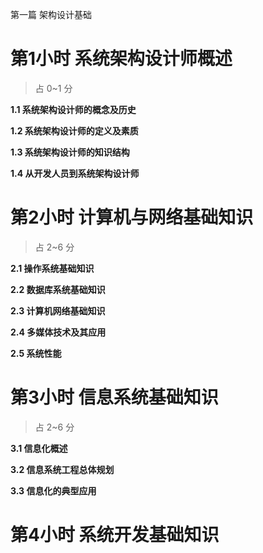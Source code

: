 第一篇 架构设计基础

# 第1小时 系统架构设计师概述

> 占 0~1 分

**1.1 系统架构设计师的概念及历史**

**1.2 系统架构设计师的定义及素质**

**1.3 系统架构设计师的知识结构**

**1.4 从开发人员到系统架构设计师**

# 第2小时 计算机与网络基础知识

> 占 2~6 分

**2.1 操作系统基础知识**

**2.2 数据库系统基础知识**

**2.3 计算机网络基础知识**

**2.4 多媒体技术及其应用**

**2.5 系统性能**

# 第3小时 信息系统基础知识

> 占 2~6 分

**3.1 信息化概述**

**3.2 信息系统工程总体规划**

**3.3 信息化的典型应用**

# 第4小时 系统开发基础知识

